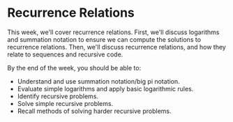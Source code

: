 # Recurrence Relations

This week, we'll cover recurrence relations. First, we'll discuss logarithms and summation notation to ensure we can compute the solutions to recurrence relations. Then, we'll discuss recurrence relations, and how they relate to sequences and recursive code.

By the end of the week, you should be able to:

- Understand and use summation notation/big pi notation.
- Evaluate simple logarithms and apply basic logarithmic rules.
- Identify recursive problems.
- Solve simple recursive problems.
- Recall methods of solving harder recursive problems.
